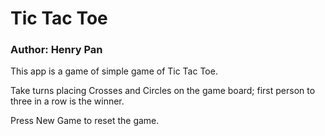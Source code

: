 # Tic Tac Toe
### Author: Henry Pan

This app is a game of simple game of Tic Tac Toe.

Take turns placing Crosses and Circles on the game board; first person to three in a row is the winner. 

Press New Game to reset the game.
